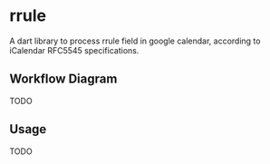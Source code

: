# rrule

A dart library to process rrule field in google calendar, according to iCalendar RFC5545 specifications. 

## Workflow Diagram
TODO

## Usage 
TODO



